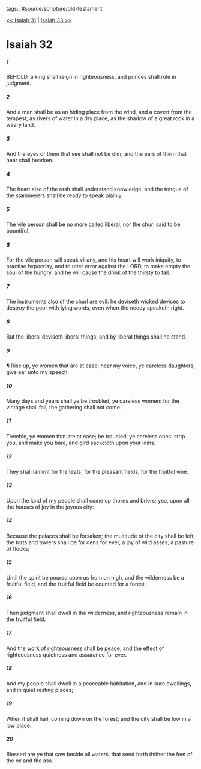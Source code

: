tags:: #source/scripture/old-testament

[<< Isaiah 31](/old-testament/23_Isaiah/Isaiah_31.md) | [Isaiah 33 >>](/old-testament/23_Isaiah/Isaiah_33.md)

# Isaiah 32

##### 1

BEHOLD, a king shall reign in righteousness, and princes shall rule in judgment.

##### 2

And a man shall be as an hiding place from the wind, and a covert from the tempest; as rivers of water in a dry place, as the shadow of a great rock in a weary land.

##### 3

And the eyes of them that see shall not be dim, and the ears of them that hear shall hearken.

##### 4

The heart also of the rash shall understand knowledge, and the tongue of the stammerers shall be ready to speak plainly.

##### 5

The vile person shall be no more called liberal, nor the churl said to be bountiful.

##### 6

For the vile person will speak villany, and his heart will work iniquity, to practise hypocrisy, and to utter error against the LORD, to make empty the soul of the hungry, and he will cause the drink of the thirsty to fail.

##### 7

The instruments also of the churl are evil: he deviseth wicked devices to destroy the poor with lying words, even when the needy speaketh right.

##### 8

But the liberal deviseth liberal things; and by liberal things shall he stand.

##### 9

¶ Rise up, ye women that are at ease; hear my voice, ye careless daughters; give ear unto my speech.

##### 10

Many days and years shall ye be troubled, ye careless women: for the vintage shall fail, the gathering shall not come.

##### 11

Tremble, ye women that are at ease; be troubled, ye careless ones: strip you, and make you bare, and gird sackcloth upon your loins.

##### 12

They shall lament for the teats, for the pleasant fields, for the fruitful vine.

##### 13

Upon the land of my people shall come up thorns and briers; yea, upon all the houses of joy in the joyous city:

##### 14

Because the palaces shall be forsaken; the multitude of the city shall be left; the forts and towers shall be for dens for ever, a joy of wild asses, a pasture of flocks;

##### 15

Until the spirit be poured upon us from on high, and the wilderness be a fruitful field, and the fruitful field be counted for a forest.

##### 16

Then judgment shall dwell in the wilderness, and righteousness remain in the fruitful field.

##### 17

And the work of righteousness shall be peace; and the effect of righteousness quietness and assurance for ever.

##### 18

And my people shall dwell in a peaceable habitation, and in sure dwellings, and in quiet resting places;

##### 19

When it shall hail, coming down on the forest; and the city shall be low in a low place.

##### 20

Blessed are ye that sow beside all waters, that send forth thither the feet of the ox and the ass.
